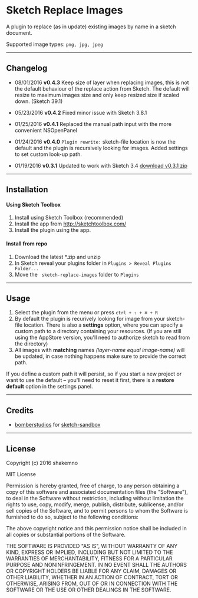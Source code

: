# Sketch Replace Images

A plugin to replace (as in update) existing images by name in a sketch document.

Supported image types: ```png, jpg, jpeg```

---

## Changelog

- 08/01/2016 **v0.4.3** Keep size of layer when replacing images, this is not the default behaviour of the replace action from Sketch. The default will resize to maximum images size and only keep resized size if scaled down. (Sketch 39.1)

- 05/23/2016 **v0.4.2** Fixed minor issue with Sketch 3.8.1

- 01/25/2016 **v0.4.1** Replaced the manual path input with the more convenient NSOpenPanel

- 01/24/2016 **v0.4.0** `Plugin rewrite:` sketch-file location is now the default and the plugin is recursively looking for images. Added settings to set custom look-up path.

- 01/19/2016 **v0.3.1** Updated to work with Sketch 3.4 [download v0.3.1 zip](https://github.com/shakemno/sketch-replace-images/archive/0.3.1.zip)

---

## Installation

#### Using Sketch Toolbox

1. Install using Sketch Toolbox (recommended)
2. Install the app from http://sketchtoolbox.com/
3. Install the plugin using the app.

#### Install from repo

1. Download the latest *.zip and unzip
2. In Sketch reveal your plugins folder in ```Plugins > Reveal Plugins Folder...```
3. Move the ``` sketch-replace-images``` folder to ```Plugins```

---

## Usage

1. Select the plugin from the menu or press ```ctrl + ⇧ + ⌘ + R```
2. By default the plugin is recurively looking for image from your sketch-file location. There is also a **settings** option, where you can specify a custom path to a directory containing your resources. (If you are still using the AppStore version, you'll need to authorize sketch to read from the directory)
3. All images with **matching** names *(layer-name equal image-name)* will be updated, in case nothing happens make sure to provide the correct path.

If you define a custom path it will persist, so if you start a new project or want to use the default – you'll need to reset it first, there is a **restore default** option in the settings panel.


---

## Credits

- [bomberstudios](https://github.com/bomberstudios) for [sketch-sandbox](https://github.com/bomberstudios/sketch-sandbox)

---

## License

Copyright (c) 2016 shakemno

MIT License

Permission is hereby granted, free of charge, to any person obtaining a copy of this software and associated documentation files (the "Software"), to deal in the Software without restriction, including without limitation the rights to use, copy, modify, merge, publish, distribute, sublicense, and/or sell copies of the Software, and to permit persons to whom the Software is furnished to do so, subject to the following conditions:

The above copyright notice and this permission notice shall be included in all copies or substantial portions of the Software.

THE SOFTWARE IS PROVIDED "AS IS", WITHOUT WARRANTY OF ANY KIND, EXPRESS OR IMPLIED, INCLUDING BUT NOT LIMITED TO THE WARRANTIES OF MERCHANTABILITY, FITNESS FOR A PARTICULAR PURPOSE AND NONINFRINGEMENT. IN NO EVENT SHALL THE AUTHORS OR COPYRIGHT HOLDERS BE LIABLE FOR ANY CLAIM, DAMAGES OR OTHER LIABILITY, WHETHER IN AN ACTION OF CONTRACT, TORT OR OTHERWISE, ARISING FROM, OUT OF OR IN CONNECTION WITH THE SOFTWARE OR THE USE OR OTHER DEALINGS IN THE SOFTWARE.

